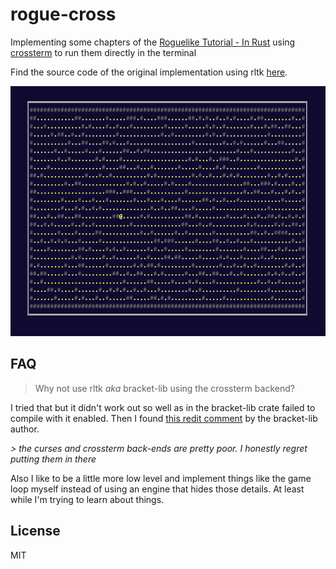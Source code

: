 # rogue-cross

Implementing some chapters of the [Roguelike Tutorial - In Rust](https://bfnightly.bracketproductions.com/)
using [crossterm](https://github.com/crossterm-rs/crossterm) to run them directly in the terminal

Find the source code of the original implementation using rltk
[here](https://github.com/thebracket/rustrogueliketutorial).

![[](./assets/ch03.gif)](./assets/ch03.gif)

## FAQ

> Why not use rltk _aka_ bracket-lib using the crossterm backend?

I tried that but it didn't work out so well as in the bracket-lib crate failed to compile with
it enabled. Then I found [this redit
comment](https://www.reddit.com/r/rust/comments/heh68q/rltkbracketlib_100_usage/fwaaehp?utm_source=share&utm_medium=web2x&context=3)
by the bracket-lib author. 

_> the curses and crossterm back-ends are pretty poor. I honestly regret putting them in there_

Also I like to be a little more low level and implement things like the game loop myself
instead of using an engine that hides those details. At least while I'm trying to learn about
things.

## License

MIT
